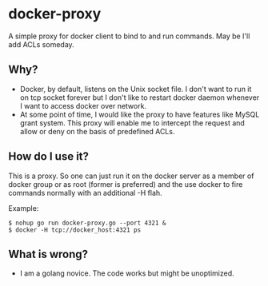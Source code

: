 docker-proxy
============

A simple proxy for docker client to bind to and run commands. May be I'll add ACLs someday.

Why?
----
* Docker, by default, listens on the Unix socket file. I don't want to run it on tcp socket forever but I don't like to restart docker daemon whenever I want to access docker over network.
* At some point of time, I would like the proxy to have features like MySQL grant system. This proxy will enable me to intercept the request and allow or deny on the basis of predefined ACLs.

How do I use it?
----------------
This is a proxy. So one can just run it on the docker server as a member of docker group or as root (former is preferred) and the use docker to fire commands normally with an additional -H flah.

Example:
```
$ nohup go run docker-proxy.go --port 4321 &
$ docker -H tcp://docker_host:4321 ps
```
What is wrong?
--------------
* I am a golang novice. The code works but might be unoptimized. 

